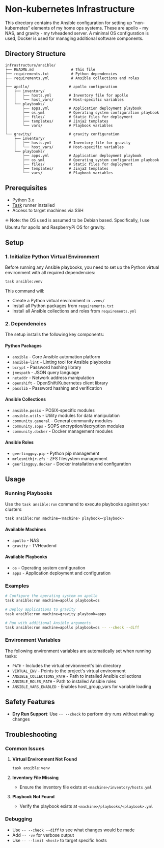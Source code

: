 # Non-kubernetes Infrastructure

This directory contains the Ansible configuration for setting up "non-kubernetes" elements of my home ops systems. These are apollo - my NAS, and gravity - my tvheadend server. A minimal OS configuration is used, Docker is used for managing additional software components.

## Directory Structure

```text
infrastructure/ansible/
├── README.md                 # This file
├── requirements.txt          # Python dependencies
├── requirements.yml          # Ansible collections and roles
│
├── apollo/                  # apollo configuration
│   ├── inventory/
│   │   ├── hosts.yml        # Inventory file for apollo
│   │   └── host_vars/       # Host-specific variables
│   └── playbooks/
│       ├── apps.yml         # Application deployment playbook
│       ├── os.yml           # Operating system configuration playbook
│       ├── files/           # Static files for deployment
│       ├── templates/       # Jinja2 templates
│       └── vars/            # Playbook variables
│
└── gravity/                 # gravity configuration
    ├── inventory/
    │   ├── hosts.yml        # Inventory file for gravity
    │   └── host_vars/       # Host-specific variables
    └── playbooks/
        ├── apps.yml         # Application deployment playbook
        ├── os.yml           # Operating system configuration playbook
        ├── files/           # Static files for deployment
        ├── templates/       # Jinja2 templates
        └── vars/            # Playbook variables
```

## Prerequisites

- Python 3.x
- [Task](https://taskfile.dev/) runner installed
- Access to target machines via SSH

✳️ Note: the OS used is assumed to be Debian based. Specifically, I use Ubuntu for apollo and RaspberryPi OS for gravity.

## Setup

### 1. Initialize Python Virtual Environment

Before running any Ansible playbooks, you need to set up the Python virtual environment with all required dependencies:

```bash
task ansible:venv
```

This command will:

- Create a Python virtual environment in `.venv/`
- Install all Python packages from `requirements.txt`
- Install all Ansible collections and roles from `requirements.yml`

### 2. Dependencies

The setup installs the following key components:

#### Python Packages

- `ansible` - Core Ansible automation platform
- `ansible-lint` - Linting tool for Ansible playbooks
- `bcrypt` - Password hashing library
- `jmespath` - JSON query language
- `netaddr` - Network address manipulation
- `openshift` - OpenShift/Kubernetes client library
- `passlib` - Password hashing and verification

#### Ansible Collections

- `ansible.posix` - POSIX-specific modules
- `ansible.utils` - Utility modules for data manipulation
- `community.general` - General community modules
- `community.sops` - SOPS encryption/decryption modules
- `community.docker` - Docker management modules

#### Ansible Roles

- `geerlingguy.pip` - Python pip management
- `mrlesmithjr.zfs` - ZFS filesystem management
- `geerlingguy.docker` - Docker installation and configuration

## Usage

### Running Playbooks

Use the `task ansible:run` command to execute playbooks against your clusters:

```bash
task ansible:run machine=<machine> playbook=<playbook>
```

#### Available Machines

- `apollo` - NAS
- `gravity` - TVHeadend

#### Available Playbooks

- `os` - Operating system configuration
- `apps` - Application deployment and configuration

### Examples

```bash
# Configure the operating system on apollo
task ansible:run machine=apollo playbook=os

# Deploy applications to gravity
task ansible:run machine=gravity playbook=apps

# Run with additional Ansible arguments
task ansible:run machine=apollo playbook=os -- --check --diff
```

### Environment Variables

The following environment variables are automatically set when running tasks:

- `PATH` - Includes the virtual environment's bin directory
- `VIRTUAL_ENV` - Points to the project's virtual environment
- `ANSIBLE_COLLECTIONS_PATH` - Path to installed Ansible collections
- `ANSIBLE_ROLES_PATH` - Path to installed Ansible roles
- `ANSIBLE_VARS_ENABLED` - Enables host_group_vars for variable loading

## Safety Features

- **Dry Run Support**: Use `-- --check` to perform dry runs without making changes

## Troubleshooting

### Common Issues

1. **Virtual Environment Not Found**

   ```bash
   task ansible:venv
   ```

2. **Inventory File Missing**
   - Ensure the inventory file exists at `<machine>/inventory/hosts.yml`

3. **Playbook Not Found**
   - Verify the playbook exists at `<machine>/playbooks/<playbook>.yml`

### Debugging

- Use `-- --check --diff` to see what changes would be made
- Add `-- -vv` for verbose output
- Use `-- --limit <host>` to target specific hosts


